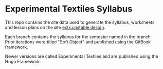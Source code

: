 # Experimental Textiles Syllabus

This repo contains the site data used to generate the syllabus, worksheets and lesson plans on the site [extx.unstable.design](http://extx.unstable.design).

Each branch contains the syllabus for the semester named in the branch. Prior iterations were titled "Soft Object" and published using the GitBook framework. 

Newer versions are called Experimental Textiles and are published using the Hugo Framework. 
